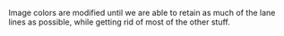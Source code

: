 Image colors are modified until we are able to retain as much of the lane lines as possible, while getting rid of most of the other stuff.

